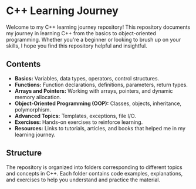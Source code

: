 # C++ Learning Journey

Welcome to my C++ learning journey repository! This repository documents my journey in learning C++ from the basics to object-oriented programming. Whether you're a beginner or looking to brush up on your skills, I hope you find this repository helpful and insightful.

## Contents

- **Basics:** Variables, data types, operators, control structures.
- **Functions:** Function declarations, definitions, parameters, return types.
- **Arrays and Pointers:** Working with arrays, pointers, and dynamic memory allocation.
- **Object-Oriented Programming (OOP):** Classes, objects, inheritance, polymorphism.
- **Advanced Topics:** Templates, exceptions, file I/O.
- **Exercises:** Hands-on exercises to reinforce learning.
- **Resources:** Links to tutorials, articles, and books that helped me in my learning journey.

## Structure

The repository is organized into folders corresponding to different topics and concepts in C++. Each folder contains code examples, explanations, and exercises to help you understand and practice the material.
